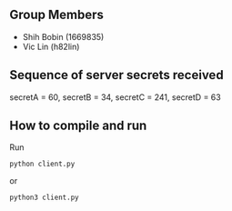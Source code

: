 ## Group Members
- Shih Bobin (1669835)
- Vic Lin (h82lin)
  
## Sequence of server secrets received
secretA = 60, secretB = 34, secretC = 241, secretD = 63

## How to compile and run
Run 
```
python client.py 
```
or
```
python3 client.py 
```